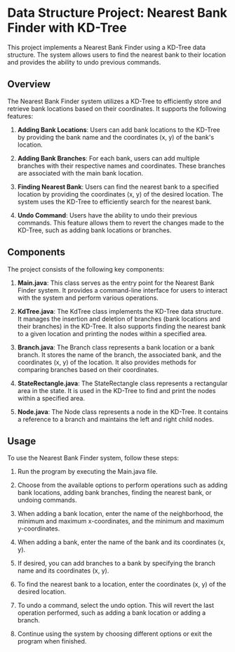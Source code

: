 # Data Structure Project: Nearest Bank Finder with KD-Tree

This project implements a Nearest Bank Finder using a KD-Tree data structure. The system allows users to find the nearest bank to their location and provides the ability to undo previous commands.

## Overview

The Nearest Bank Finder system utilizes a KD-Tree to efficiently store and retrieve bank locations based on their coordinates. It supports the following features:

1. **Adding Bank Locations**: Users can add bank locations to the KD-Tree by providing the bank name and the coordinates (x, y) of the bank's location.

2. **Adding Bank Branches**: For each bank, users can add multiple branches with their respective names and coordinates. These branches are associated with the main bank location.

3. **Finding Nearest Bank**: Users can find the nearest bank to a specified location by providing the coordinates (x, y) of the desired location. The system uses the KD-Tree to efficiently search for the nearest bank.

4. **Undo Command**: Users have the ability to undo their previous commands. This feature allows them to revert the changes made to the KD-Tree, such as adding bank locations or branches.

## Components

The project consists of the following key components:

1. **Main.java**: This class serves as the entry point for the Nearest Bank Finder system. It provides a command-line interface for users to interact with the system and perform various operations.

2. **KdTree.java**: The KdTree class implements the KD-Tree data structure. It manages the insertion and deletion of branches (bank locations and their branches) in the KD-Tree. It also supports finding the nearest bank to a given location and printing the nodes within a specified area.

3. **Branch.java**: The Branch class represents a bank location or a bank branch. It stores the name of the branch, the associated bank, and the coordinates (x, y) of the location. It also provides methods for comparing branches based on their coordinates.

4. **StateRectangle.java**: The StateRectangle class represents a rectangular area in the state. It is used in the KD-Tree to find and print the nodes within a specified area.

5. **Node.java**: The Node class represents a node in the KD-Tree. It contains a reference to a branch and maintains the left and right child nodes.

## Usage

To use the Nearest Bank Finder system, follow these steps:

1. Run the program by executing the Main.java file.

2. Choose from the available options to perform operations such as adding bank locations, adding bank branches, finding the nearest bank, or undoing commands.

3. When adding a bank location, enter the name of the neighborhood, the minimum and maximum x-coordinates, and the minimum and maximum y-coordinates.

4. When adding a bank, enter the name of the bank and its coordinates (x, y).

5. If desired, you can add branches to a bank by specifying the branch name and its coordinates (x, y).

6. To find the nearest bank to a location, enter the coordinates (x, y) of the desired location.

7. To undo a command, select the undo option. This will revert the last operation performed, such as adding a bank location or adding a branch.

8. Continue using the system by choosing different options or exit the program when finished.
